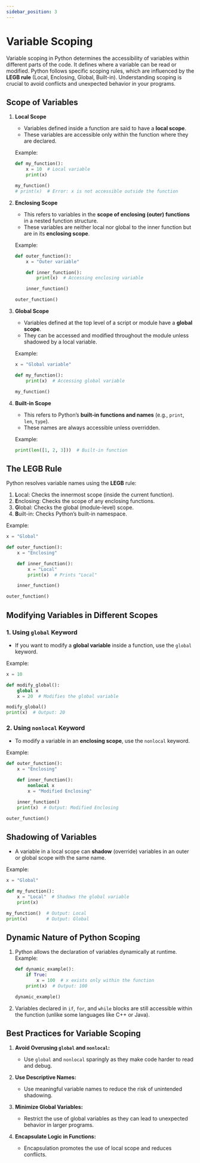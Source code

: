 ```yaml
---
sidebar_position: 3
---
```


# Variable Scoping

Variable scoping in Python determines the accessibility of variables within different parts of the code. It defines where a variable can be read or modified. Python follows specific scoping rules, which are influenced by the **LEGB rule** (Local, Enclosing, Global, Built-in). Understanding scoping is crucial to avoid conflicts and unexpected behavior in your programs.

## Scope of Variables

1. **Local Scope**

   - Variables defined inside a function are said to have a **local scope**.
   - These variables are accessible only within the function where they are declared.

   Example:

   ```python
   def my_function():
       x = 10  # Local variable
       print(x)

   my_function()
   # print(x)  # Error: x is not accessible outside the function
   ```

2. **Enclosing Scope**

   - This refers to variables in the **scope of enclosing (outer) functions** in a nested function structure.
   - These variables are neither local nor global to the inner function but are in its **enclosing scope**.

   Example:

   ```python
   def outer_function():
       x = "Outer variable"

       def inner_function():
           print(x)  # Accessing enclosing variable

       inner_function()

   outer_function()
   ```

3. **Global Scope**

   - Variables defined at the top level of a script or module have a **global scope**.
   - They can be accessed and modified throughout the module unless shadowed by a local variable.

   Example:

   ```python
   x = "Global variable"

   def my_function():
       print(x)  # Accessing global variable

   my_function()
   ```

4. **Built-in Scope**

   - This refers to Python’s **built-in functions and names** (e.g., `print`, `len`, `type`).
   - These names are always accessible unless overridden.

   Example:

   ```python
   print(len([1, 2, 3]))  # Built-in function
   ```

## The LEGB Rule

Python resolves variable names using the **LEGB** rule:

1. **L**ocal: Checks the innermost scope (inside the current function).
2. **E**nclosing: Checks the scope of any enclosing functions.
3. **G**lobal: Checks the global (module-level) scope.
4. **B**uilt-in: Checks Python’s built-in namespace.

Example:

```python
x = "Global"

def outer_function():
    x = "Enclosing"

    def inner_function():
        x = "Local"
        print(x)  # Prints "Local"

    inner_function()

outer_function()
```

## Modifying Variables in Different Scopes

### 1. Using `global` Keyword

- If you want to modify a **global variable** inside a function, use the `global` keyword.

Example:

```python
x = 10

def modify_global():
    global x
    x = 20  # Modifies the global variable

modify_global()
print(x)  # Output: 20
```

### 2. Using `nonlocal` Keyword

- To modify a variable in an **enclosing scope**, use the `nonlocal` keyword.

Example:

```python
def outer_function():
    x = "Enclosing"

    def inner_function():
        nonlocal x
        x = "Modified Enclosing"

    inner_function()
    print(x)  # Output: Modified Enclosing

outer_function()
```

## Shadowing of Variables

- A variable in a local scope can **shadow** (override) variables in an outer or global scope with the same name.

Example:

```python
x = "Global"

def my_function():
    x = "Local"  # Shadows the global variable
    print(x)

my_function()  # Output: Local
print(x)       # Output: Global
```

## Dynamic Nature of Python Scoping

1. Python allows the declaration of variables dynamically at runtime.  
   Example:

   ```python
   def dynamic_example():
       if True:
           x = 100  # x exists only within the function
       print(x)  # Output: 100

   dynamic_example()
   ```

2. Variables declared in `if`, `for`, and `while` blocks are still accessible within the function (unlike some languages like C++ or Java).

## Best Practices for Variable Scoping

1. **Avoid Overusing `global` and `nonlocal`:**

   - Use `global` and `nonlocal` sparingly as they make code harder to read and debug.

2. **Use Descriptive Names:**

   - Use meaningful variable names to reduce the risk of unintended shadowing.

3. **Minimize Global Variables:**

   - Restrict the use of global variables as they can lead to unexpected behavior in larger programs.

4. **Encapsulate Logic in Functions:**
   - Encapsulation promotes the use of local scope and reduces conflicts.
